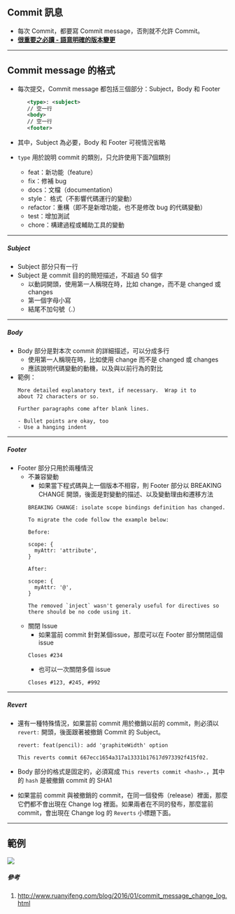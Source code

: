 ## Commit 訊息
  - 每次 Commit，都要寫 Commit message，否則就不允許 Commit。
  - **[很重要之必讀 - 語意明確的版本變更](http://www.ithome.com.tw/voice/85505)** 
<hr/>

## Commit message 的格式
 - 每次提交，Commit message 都包括三個部分：Subject，Body 和 Footer
 
   ``` xml
      <type>: <subject>
      // 空一行
      <body>
      // 空一行
      <footer>
   ```
 - 其中，Subject 為必要，Body 和 Footer 可視情況省略
 - `type` 用於說明 commit 的類別，只允許使用下面7個類別
   - feat：新功能（feature）
   - fix：修補 bug
   - docs：文檔（documentation）
   - style： 格式（不影響代碼運行的變動）
   - refactor：重構（即不是新增功能，也不是修改 bug 的代碼變動）
   - test：增加測試
   - chore：構建過程或輔助工具的變動

<hr/>
 
##### Subject
 - Subject 部分只有一行
 - Subject 是 commit 目的的簡短描述，不超過 50 個字
   - 以動詞開頭，使用第一人稱現在時，比如 change，而不是 changed 或 changes
   - 第一個字母小寫
   - 結尾不加句號（.）

<hr/>

##### Body
 - Body 部分是對本次 commit 的詳細描述，可以分成多行
   - 使用第一人稱現在時，比如使用 change 而不是 changed 或 changes
   - 應該說明代碼變動的動機，以及與以前行為的對比
 - 範例：
   ```
   More detailed explanatory text, if necessary.  Wrap it to 
   about 72 characters or so. 
  
   Further paragraphs come after blank lines.
  
   - Bullet points are okay, too
   - Use a hanging indent
   ```

<hr/>
   
##### Footer
 - Footer 部分只用於兩種情況
   - 不兼容變動
     - 如果當下程式碼與上一個版本不相容，則 Footer 部分以 BREAKING CHANGE 開頭，後面是對變動的描述、以及變動理由和遷移方法
     ```
     BREAKING CHANGE: isolate scope bindings definition has changed.

     To migrate the code follow the example below:

     Before:

     scope: {
       myAttr: 'attribute',
     }

     After:

     scope: {
       myAttr: '@',
     }

     The removed `inject` wasn't generaly useful for directives so there should be no code using it.
     ```
   - 關閉 Issue
     - 如果當前 commit 針對某個issue，那麼可以在 Footer 部分關閉這個 issue
     ```
     Closes #234
     ```
     - 也可以一次關閉多個 issue
     ```
     Closes #123, #245, #992
     ```

<hr/>
   
##### Revert
 - 還有一種特殊情況，如果當前 commit 用於撤銷以前的 commit，則必須以 `revert:` 開頭，後面跟著被撤銷 Commit 的 Subject。
   ```
   revert: feat(pencil): add 'graphiteWidth' option

   This reverts commit 667ecc1654a317a13331b17617d973392f415f02.
   ```
 - Body 部分的格式是固定的，必須寫成 `This reverts commit <hash>.`，其中的 `hash` 是被撤銷 commit 的 SHA1

 - 如果當前 commit 與被撤銷的 commit，在同一個發佈（release）裡面，那麼它們都不會出現在 Change log 裡面。如果兩者在不同的發布，那麼當前 commit，會出現在 Change log 的 `Reverts` 小標題下面。

<hr/>
 
## 範例
![](http://i.imgur.com/ZchtUlM.png)
 
##### 參考
1. http://www.ruanyifeng.com/blog/2016/01/commit_message_change_log.html
